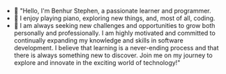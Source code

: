- 👋 "Hello, I'm Benhur Stephen, a passionate learner and programmer.
- 👀 I enjoy playing piano, exploring new things, and, most of all, coding.
- 🌱 I am always seeking new challenges and opportunities to grow both personally and professionally. I am highly motivated and committed to continually expanding my          knowledge and skills in software development. I believe that learning is a never-ending process and that there is always something new to discover. Join me on my        journey to explore and innovate in the exciting world of technology!"


<!---
Benlite777/Benlite777 is a ✨ special ✨ repository because its `README.md` (this file) appears on your GitHub profile.
You can click the Preview link to take a look at your changes.
--->
